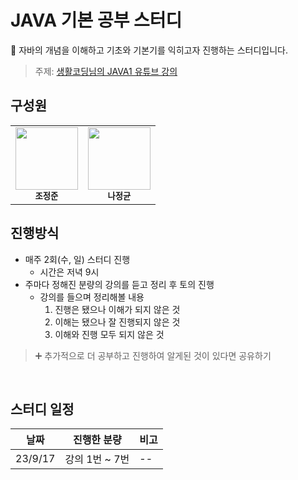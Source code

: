 # JAVA 기본 공부 스터디

🎯 자바의 개념을 이해하고 기초와 기본기를 익히고자 진행하는 스터디입니다.

> 주제: [생활코딩님의 JAVA1 유튜브 강의]()

## 구성원

<table>
  <tr>
    <td align="center">
      <a href="https://github.com/Jeong-jj">
        <img src="https://avatars.githubusercontent.com/Jeong-jj" width="100px;" alt="" /><br/>
      </a>
        <sub>
          <b>조정준</b>
        </sub>
    </td>
    <td align="center">
      <a href="https://github.com/">
        <img src="https://avatars.githubusercontent.com/" width="100px;" alt="" /><br/>
      </a>
        <sub>
          <b>나정균</b>
        </sub>
    </td>
  </tr>
</table>

## 진행방식

- 매주 2회(수, 일) 스터디 진행
  - 시간은 저녁 9시
- 주마다 정해진 분량의 강의를 듣고 정리 후 토의 진행
  - 강의를 들으며 정리해볼 내용  
    1. 진행은 됐으나 이해가 되지 않은 것
    2. 이해는 됐으나 잘 진행되지 않은 것
    3. 이해와 진행 모두 되지 않은 것
  
> ➕ 추가적으로 더 공부하고 진행하여 알게된 것이 있다면 공유하기

<br/>

## 스터디 일정

| 날짜  | 진행한 분량   | 비고   |
| --| -- |-- |
| 23/9/17 | 강의 1번 ~ 7번 |-- | 